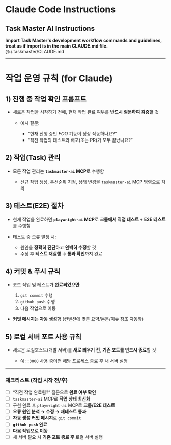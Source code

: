 # Claude Code Instructions

## Task Master AI Instructions
**Import Task Master's development workflow commands and guidelines, treat as if import is in the main CLAUDE.md file.**
@./.taskmaster/CLAUDE.md

---

# 작업 운영 규칙 (for Claude)

## 1) 진행 중 작업 확인 프롬프트

* 새로운 작업을 시작하기 전에, 현재 작업 완료 여부를 **반드시 질문하여 검증**할 것

  * 예시 질문:

    * “현재 진행 중인 *FOO* 기능이 정상 작동하나요?”
    * “직전 작업의 테스트와 배포(또는 PR)가 모두 끝났나요?”

## 2) 작업(Task) 관리

* 모든 작업 관리는 **`taskmaster-ai` MCP**로 수행함

  * 신규 작업 생성, 우선순위 지정, 상태 변경을 `taskmaster-ai` MCP 명령으로 처리

## 3) 테스트(E2E) 절차

* 현재 작업을 완료하면 **`playwright-ai` MCP**로 **크롬에서 직접 테스트 + E2E 테스트**를 수행함
* 테스트 중 오류 발생 시:

  * 원인을 **정확히 진단**하고 **완벽히 수정**할 것
  * 수정 후 **테스트 재실행 → 통과 확인**까지 완료

## 4) 커밋 & 푸시 규칙

* 코드 작업 및 테스트가 **완료되었으면**:

  1. `git commit` 수행
  2. `github push` 수행
  3. 다음 작업으로 이동
* **커밋 메시지는 자동 생성**함 (컨벤션에 맞춘 요약/본문/이슈 참조 자동화)

## 5) 로컬 서버 포트 사용 규칙

* 새로운 로컬호스트(개발 서버)를 **새로 띄우기 전**, **기존 포트를 반드시 종료**할 것

  * 예: `:3000` 사용 중이면 해당 프로세스 종료 후 새 서버 실행

---

### 체크리스트 (작업 시작 전/후)

* [ ] “직전 작업 완료됨?” 질문으로 **완료 여부 확인**
* [ ] `taskmaster-ai` MCP로 **작업 상태 최신화**
* [ ] 구현 완료 후 `playwright-ai` MCP로 **크롬/E2E 테스트**
* [ ] **오류 원인 분석 → 수정 → 재테스트 통과**
* [ ] **자동 생성 커밋 메시지**로 `git commit`
* [ ] **`github push` 완료**
* [ ] **다음 작업으로 이동**
* [ ] 새 서버 필요 시 **기존 포트 종료 후** 로컬 서버 실행
